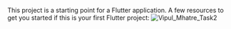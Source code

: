 This project is a starting point for a Flutter application.
A few resources to get you started if this is your first Flutter project:
![Vipul_Mhatre_Task2](https://github.com/Star-Viper/Calculator/assets/125679638/15eb7cb2-f392-4dde-8057-5bd28eaf0522)


 
